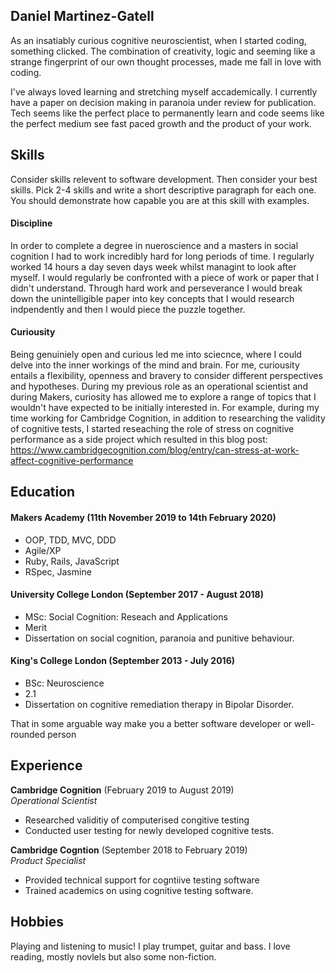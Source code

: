 ## Daniel Martinez-Gatell

As an insatiably curious cognitive neuroscientist, when I started coding, something clicked. The combination of creativity, logic and seeming like a strange fingerprint of our own thought processes, made me fall in love with coding.

I've always loved learning and stretching myself accademically. I currently have a paper on decision making in paranoia under review for publication. Tech seems like the perfect place to permanently learn and code seems like the perfect medium see fast paced growth and the product of your work.

## Skills

Consider skills relevent to software development. Then consider your best skills. Pick 2-4 skills and write a short descriptive paragraph for each one. You should demonstrate how capable you are at this skill with examples.

#### Discipline

In order to complete a degree in nueroscience and a masters in social cognition I had to work incredibly hard for long periods of time. I regularly worked 14 hours a day seven days week whilst managint to look after myself. I would regularly be confronted with a piece of work or paper that I didn't understand. Through hard work and perseverance I would break down the unintelligible paper into key concepts that I would research indpendently and then I would piece the puzzle together.


#### Curiousity

Being genuiniely open and curious led me into sciecnce, where I could delve into the inner workings of the mind and brain. For me, curiousity entails a flexibility, openness and bravery to consider different perspectives and hypotheses. During my previous role as an operational scientist and during Makers, curiosity has allowed me to explore a range of topics that I wouldn't have expected to be initially interested in. For example, during my time working for Cambridge Cognition, in addition to researching the validity of cognitive tests, I started reseaching the role of stress on cognitive performance as a side project which resulted in this blog post: https://www.cambridgecognition.com/blog/entry/can-stress-at-work-affect-cognitive-performance


## Education

#### Makers Academy (11th November 2019 to 14th February 2020)

- OOP, TDD, MVC, DDD
- Agile/XP
- Ruby, Rails, JavaScript
- RSpec, Jasmine

#### University College London (September 2017 - August 2018)

- MSc: Social Cognition: Reseach and Applications
- Merit 
- Dissertation on social cognition, paranoia and punitive behaviour.

#### King's College London (September 2013 - July 2016)

- BSc: Neuroscience
- 2.1 
- Dissertation on cognitive remediation therapy in Bipolar Disorder.

That in some arguable way make you a better software developer or well-rounded person

## Experience

**Cambridge Cognition** (February 2019 to August 2019)    
*Operational Scientist*  
- Researched validitiy of computerised congitive testing
- Conducted user testing for newly developed cognitive tests.

**Cambridge Cogntion** (September 2018 to February 2019)   
*Product Specialist*  
- Provided technical support for cogntiive testing software
- Trained academics on using cognitive testing software.

## Hobbies

Playing and listening to music! I play trumpet, guitar and bass. I love reading, mostly novlels but also some non-fiction. 
